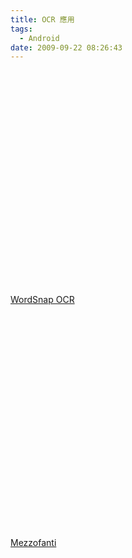 ```yaml
---
title: OCR 應用
tags:
  - Android
date: 2009-09-22 08:26:43
---
```


<object width="425" height="344"><param name="movie" value="http://www.youtube.com/v/-73jqb0EMA4&hl==zh_TW&fs=1"></param><param name="allowFullScreen" value="true"></param><param name="allowscriptaccess" value="always"></param><embed src="http://www.youtube.com/v/-73jqb0EMA4&hl==zh_TW&fs=1" type="application/x-shockwave-flash" allowscriptaccess="always" allowfullscreen="true" width="425" height="344"></embed></object>

[WordSnap OCR](http://www.bitquill.net/trac/wiki/Android/OCR)

<object width="425" height="344"><param name="movie" value="http://www.youtube.com/v/1gj0GWWaSOg&hl==zh_TW&fs=1"></param><param name="allowFullScreen" value="true"></param><param name="allowscriptaccess" value="always"></param><embed src="http://www.youtube.com/v/1gj0GWWaSOg&hl==zh_TW&fs=1" type="application/x-shockwave-flash" allowscriptaccess="always" allowfullscreen="true" width="425" height="344"></embed></object>

[Mezzofanti ](http://www.itwizard.ro/)
